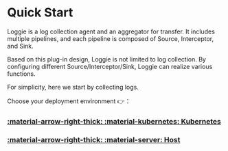 # Quick Start

Loggie is a log collection agent and an aggregator for transfer. It includes multiple pipelines, and each pipeline is composed of Source, Interceptor, and Sink.

Based on this plug-in design, Loggie is not limited to log collection. By configuring different Source/Interceptor/Sink, Loggie can realize various functions.

For simplicity, here we start by collecting logs.

Choose your deployment environment :point_right:：

### **[:material-arrow-right-thick: :material-kubernetes: Kubernetes](kubernetes.md)**

### **[:material-arrow-right-thick: :material-server: Host](node.md)**


